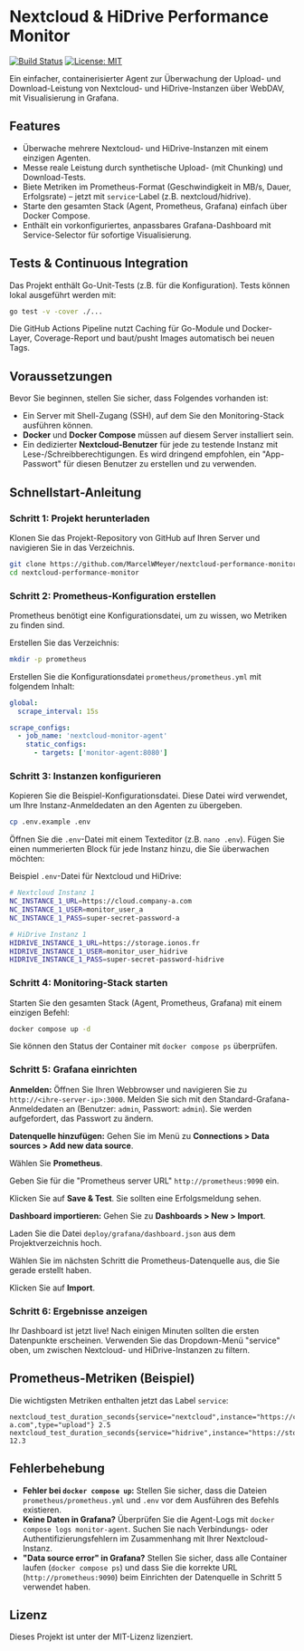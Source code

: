 
# Nextcloud & HiDrive Performance Monitor

[![Build Status](https://img.shields.io/github/actions/workflow/status/MarcelWMeyer/nextcloud-performance-monitor/docker-image.yml?branch=main)](https://github.com/MarcelWMeyer/nextcloud-performance-monitor/actions)
[![License: MIT](https://img.shields.io/badge/License-MIT-yellow.svg)](https://opensource.org/licenses/MIT)


Ein einfacher, containerisierter Agent zur Überwachung der Upload- und Download-Leistung von Nextcloud- und HiDrive-Instanzen über WebDAV, mit Visualisierung in Grafana.

## Features
- Überwache mehrere Nextcloud- und HiDrive-Instanzen mit einem einzigen Agenten.
- Messe reale Leistung durch synthetische Upload- (mit Chunking) und Download-Tests.
- Biete Metriken im Prometheus-Format (Geschwindigkeit in MB/s, Dauer, Erfolgsrate) – jetzt mit `service`-Label (z.B. nextcloud/hidrive).
- Starte den gesamten Stack (Agent, Prometheus, Grafana) einfach über Docker Compose.
- Enthält ein vorkonfiguriertes, anpassbares Grafana-Dashboard mit Service-Selector für sofortige Visualisierung.



## Tests & Continuous Integration
Das Projekt enthält Go-Unit-Tests (z.B. für die Konfiguration). Tests können lokal ausgeführt werden mit:
```bash
go test -v -cover ./...
```
Die GitHub Actions Pipeline nutzt Caching für Go-Module und Docker-Layer, Coverage-Report und baut/pusht Images automatisch bei neuen Tags.

## Voraussetzungen
Bevor Sie beginnen, stellen Sie sicher, dass Folgendes vorhanden ist:
- Ein Server mit Shell-Zugang (SSH), auf dem Sie den Monitoring-Stack ausführen können.
- **Docker** und **Docker Compose** müssen auf diesem Server installiert sein.
- Ein dedizierter **Nextcloud-Benutzer** für jede zu testende Instanz mit Lese-/Schreibberechtigungen. Es wird dringend empfohlen, ein "App-Passwort" für diesen Benutzer zu erstellen und zu verwenden.

## Schnellstart-Anleitung

### Schritt 1: Projekt herunterladen
Klonen Sie das Projekt-Repository von GitHub auf Ihren Server und navigieren Sie in das Verzeichnis.
```bash
git clone https://github.com/MarcelWMeyer/nextcloud-performance-monitor.git
cd nextcloud-performance-monitor
```

### Schritt 2: Prometheus-Konfiguration erstellen
Prometheus benötigt eine Konfigurationsdatei, um zu wissen, wo Metriken zu finden sind.

Erstellen Sie das Verzeichnis:
```bash
mkdir -p prometheus
```

Erstellen Sie die Konfigurationsdatei `prometheus/prometheus.yml` mit folgendem Inhalt:
```yaml
global:
  scrape_interval: 15s

scrape_configs:
  - job_name: 'nextcloud-monitor-agent'
    static_configs:
      - targets: ['monitor-agent:8080']
```

### Schritt 3: Instanzen konfigurieren
Kopieren Sie die Beispiel-Konfigurationsdatei. Diese Datei wird verwendet, um Ihre Instanz-Anmeldedaten an den Agenten zu übergeben.
```bash
cp .env.example .env
```


Öffnen Sie die `.env`-Datei mit einem Texteditor (z.B. `nano .env`). Fügen Sie einen nummerierten Block für jede Instanz hinzu, die Sie überwachen möchten:

Beispiel `.env`-Datei für Nextcloud und HiDrive:
```bash
# Nextcloud Instanz 1
NC_INSTANCE_1_URL=https://cloud.company-a.com
NC_INSTANCE_1_USER=monitor_user_a
NC_INSTANCE_1_PASS=super-secret-password-a

# HiDrive Instanz 1
HIDRIVE_INSTANCE_1_URL=https://storage.ionos.fr
HIDRIVE_INSTANCE_1_USER=monitor_user_hidrive
HIDRIVE_INSTANCE_1_PASS=super-secret-password-hidrive
```

### Schritt 4: Monitoring-Stack starten
Starten Sie den gesamten Stack (Agent, Prometheus, Grafana) mit einem einzigen Befehl:
```bash
docker compose up -d
```

Sie können den Status der Container mit `docker compose ps` überprüfen.

### Schritt 5: Grafana einrichten
**Anmelden:** Öffnen Sie Ihren Webbrowser und navigieren Sie zu `http://<ihre-server-ip>:3000`. Melden Sie sich mit den Standard-Grafana-Anmeldedaten an (Benutzer: `admin`, Passwort: `admin`). Sie werden aufgefordert, das Passwort zu ändern.

**Datenquelle hinzufügen:** Gehen Sie im Menü zu **Connections > Data sources > Add new data source**.

Wählen Sie **Prometheus**.

Geben Sie für die "Prometheus server URL" `http://prometheus:9090` ein.

Klicken Sie auf **Save & Test**. Sie sollten eine Erfolgsmeldung sehen.

**Dashboard importieren:** Gehen Sie zu **Dashboards > New > Import**.

Laden Sie die Datei `deploy/grafana/dashboard.json` aus dem Projektverzeichnis hoch.

Wählen Sie im nächsten Schritt die Prometheus-Datenquelle aus, die Sie gerade erstellt haben.

Klicken Sie auf **Import**.

### Schritt 6: Ergebnisse anzeigen

Ihr Dashboard ist jetzt live! Nach einigen Minuten sollten die ersten Datenpunkte erscheinen. Verwenden Sie das Dropdown-Menü "service" oben, um zwischen Nextcloud- und HiDrive-Instanzen zu filtern.
## Prometheus-Metriken (Beispiel)

Die wichtigsten Metriken enthalten jetzt das Label `service`:

```
nextcloud_test_duration_seconds{service="nextcloud",instance="https://cloud.company-a.com",type="upload"} 2.5
nextcloud_test_duration_seconds{service="hidrive",instance="https://storage.ionos.fr",type="upload"} 12.3
```


## Fehlerbehebung
- **Fehler bei `docker compose up`:** Stellen Sie sicher, dass die Dateien `prometheus/prometheus.yml` und `.env` vor dem Ausführen des Befehls existieren.
- **Keine Daten in Grafana?** Überprüfen Sie die Agent-Logs mit `docker compose logs monitor-agent`. Suchen Sie nach Verbindungs- oder Authentifizierungsfehlern im Zusammenhang mit Ihrer Nextcloud-Instanz.
- **"Data source error" in Grafana?** Stellen Sie sicher, dass alle Container laufen (`docker compose ps`) und dass Sie die korrekte URL (`http://prometheus:9090`) beim Einrichten der Datenquelle in Schritt 5 verwendet haben.

## Lizenz
Dieses Projekt ist unter der MIT-Lizenz lizenziert.

